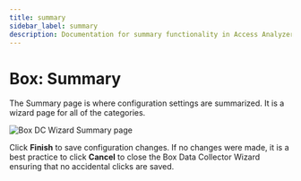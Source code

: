 ```yaml
---
title: summary
sidebar_label: summary
description: Documentation for summary functionality in Access Analyzer including configuration and usage information.
---
```


# Box: Summary

The Summary page is where configuration settings are summarized. It is a wizard page for all of the
categories.

![Box DC Wizard Summary page](/img/product_docs/accessanalyzer/admin/datacollector/adinventory/summary.webp)

Click **Finish** to save configuration changes. If no changes were made, it is a best practice to
click **Cancel** to close the Box Data Collector Wizard ensuring that no accidental clicks are
saved.
